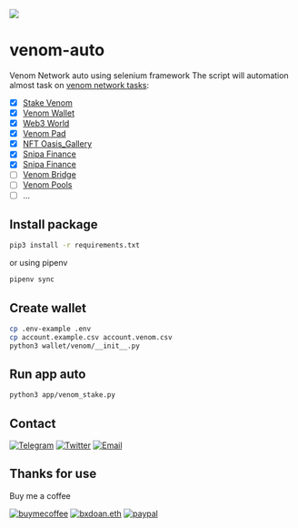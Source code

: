 ![](./imgs/venom.png)

# venom-auto

Venom Network auto using selenium framework
The script will automation almost task on [venom network tasks](https://venom.network/tasks):
- [x] [Stake Venom](https://venom.network/tasks/venom-stake)
- [x] [Venom Wallet](https://venom.network/tasks/venom-wallet)
- [x] [Web3 World](https://venom.network/tasks/web3-world)
- [x] [Venom Pad](https://venom.network/tasks/venom-pad)
- [x] [NFT Oasis_Gallery](https://venom.network/tasks/oasis-gallery)
- [x] [Snipa Finance](https://venom.network/tasks/venom-snipa)
- [x] [Snipa Finance](https://venom.network/tasks/venom-numi)
- [ ] [Venom Bridge](https://venom.network/tasks/venom-bridge)
- [ ] [Venom Pools](https://venom.network/tasks/venom-pools)
- [ ] ...

## Install package
```sh
pip3 install -r requirements.txt
```
or using pipenv
```sh
pipenv sync
```
    
## Create wallet

```bash
cp .env-example .env
cp account.example.csv account.venom.csv
python3 wallet/venom/__init__.py
```

## Run app auto
    
```bash
python3 app/venom_stake.py
```


## Contact

[![Telegram](https://img.shields.io/badge/Telegram-2CA5E0?style=for-the-badge&logo=telegram&logoColor=white)](https://t.me/bxdoan)
[![Twitter](https://img.shields.io/badge/Twitter-1DA1F2?style=for-the-badge&logo=twitter&logoColor=white)](https://twitter.com/bxdoan)
[![Email](https://img.shields.io/badge/Gmail-D14836?style=for-the-badge&logo=gmail&logoColor=white)](mailto:hi@bxdoan.com)

## Thanks for use
Buy me a coffee

[![buymecoffee](https://img.shields.io/badge/Buy_Me_A_Coffee-FFDD00?style=for-the-badge&logo=buy-me-a-coffee&logoColor=black)](https://www.buymeacoffee.com/bxdoan)
[![bxdoan.eth](https://img.shields.io/badge/Ethereum-3C3C3D?style=for-the-badge&logo=Ethereum&logoColor=white)](https://etherscan.io/address/0x610322AeF748238C52E920a15Dd9A8845C9c0318)
[![paypal](	https://img.shields.io/badge/PayPal-00457C?style=for-the-badge&logo=paypal&logoColor=white)](https://paypal.me/bxdoan)
